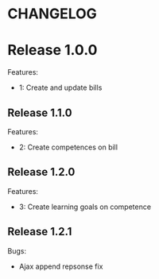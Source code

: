 # CHANGELOG

# Release 1.0.0

Features:

- 1: Create and update bills

## Release 1.1.0

Features:

- 2: Create competences on bill

## Release 1.2.0

Features:

- 3: Create learning goals on competence

## Release 1.2.1

Bugs:

- Ajax append repsonse fix

